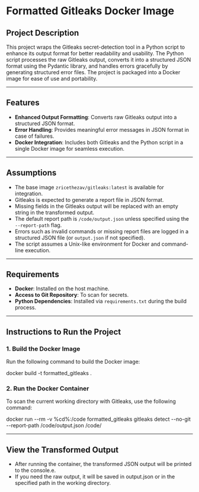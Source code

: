 # Formatted Gitleaks Docker Image

## Project Description

This project wraps the Gitleaks secret-detection tool in a Python script to enhance its output format for better readability and usability. The Python script processes the raw Gitleaks output, converts it into a structured JSON format using the Pydantic library, and handles errors gracefully by generating structured error files. The project is packaged into a Docker image for ease of use and portability.

---

## Features

- **Enhanced Output Formatting**: Converts raw Gitleaks output into a structured JSON format.
- **Error Handling**: Provides meaningful error messages in JSON format in case of failures.
- **Docker Integration**: Includes both Gitleaks and the Python script in a single Docker image for seamless execution.

---

## Assumptions

- The base image `zricethezav/gitleaks:latest` is available for integration.
- Gitleaks is expected to generate a report file in JSON format.
- Missing fields in the Gitleaks output will be replaced with an empty string in the transformed output.
- The default report path is `/code/output.json` unless specified using the `--report-path` flag.
- Errors such as invalid commands or missing report files are logged in a structured JSON file (or `output.json` if not specified).
- The script assumes a Unix-like environment for Docker and command-line execution.

---

## Requirements

- **Docker**: Installed on the host machine.
- **Access to Git Repository**: To scan for secrets.
- **Python Dependencies**: Installed via `requirements.txt` during the build process.

---

## Instructions to Run the Project

### 1. Build the Docker Image

Run the following command to build the Docker image:


docker build -t formatted_gitleaks .

### 2. Run the Docker Container

To scan the current working directory with Gitleaks, use the following command:


docker run --rm -v %cd%:/code formatted_gitleaks gitleaks detect --no-git --report-path /code/output.json /code/

---

##  View the Transformed Output

- After running the container, the transformed JSON output will be printed to the console.e.
- If you need the raw output, it will be saved in output.json or in the specified path in the working directory.


